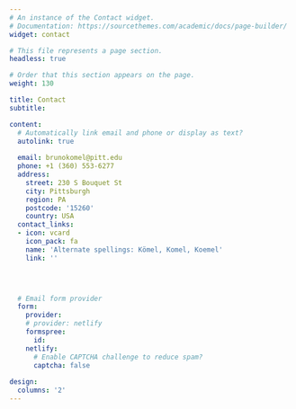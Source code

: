 ```yaml
---
# An instance of the Contact widget.
# Documentation: https://sourcethemes.com/academic/docs/page-builder/
widget: contact

# This file represents a page section.
headless: true

# Order that this section appears on the page.
weight: 130

title: Contact
subtitle:

content:
  # Automatically link email and phone or display as text?
  autolink: true
  
  email: brunokomel@pitt.edu
  phone: +1 (360) 553-6277
  address:
    street: 230 S Bouquet St
    city: Pittsburgh
    region: PA
    postcode: '15260'
    country: USA
  contact_links:
  - icon: vcard
    icon_pack: fa
    name: 'Alternate spellings: Kömel, Komel, Koemel'
    link: ''



  
  # Email form provider
  form:
    provider:
    # provider: netlify
    formspree:
      id:
    netlify:
      # Enable CAPTCHA challenge to reduce spam?
      captcha: false
  
design:
  columns: '2'
---
```

